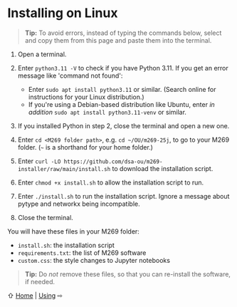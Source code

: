 # Installing on Linux

> **Tip:** To avoid errors, instead of typing the commands below,
> select and copy them from this page and paste them into the terminal.

1. Open a terminal.

2. Enter `python3.11 -V` to check if you have Python 3.11.
   If you get an error message like 'command not found':
   - Enter `sudo apt install python3.11` or similar.
     (Search online for instructions for your Linux distribution.)
   - If you're using a Debian-based distribution like Ubuntu,
     enter _in addition_ `sudo apt install python3.11-venv` or similar.

3. If you installed Python in step 2, close the terminal and open a new one.

4. Enter `cd <M269 folder path>`, e.g. `cd ~/OU/m269-25j`,
   to go to your M269 folder. (`~` is a shorthand for your home folder.)

5. Enter `curl -LO https://github.com/dsa-ou/m269-installer/raw/main/install.sh`
   to download the installation script.

6. Enter `chmod +x install.sh` to allow the installation script to run.

7. Enter `./install.sh` to run the installation script.
   Ignore a message about pytype and networkx being incompatible.

8. Close the terminal.

You will have these files in your M269 folder:
- `install.sh`: the installation script
- `requirements.txt`: the list of M269 software
- `custom.css`: the style changes to Jupyter notebooks

> **Tip:** Do _not_ remove these files, so that
> you can re-install the software, if needed.

⇧ [Home](README.md)  | [Using](use.md) ⇨